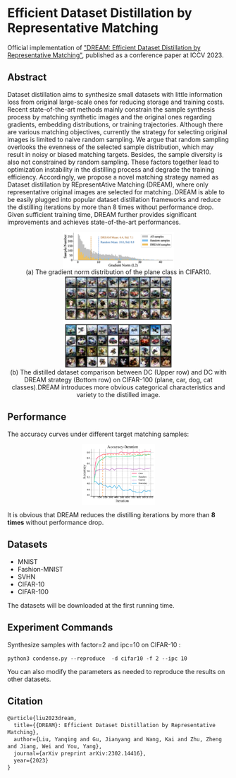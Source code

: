 # Efficient Dataset Distillation by Representative Matching

Official implementation of  ["DREAM: Efficient Dataset Distillation by Representative Matching"](https://arxiv.org/abs/2302.14416), published as a conference paper at ICCV 2023.

## Abstract

Dataset distillation aims to synthesize small datasets with little information loss from original large-scale ones for reducing storage and training costs. Recent state-of-the-art methods mainly constrain the sample synthesis process by matching synthetic images and the original ones regarding gradients, embedding distributions, or training trajectories. Although there are various matching objectives, currently the strategy for selecting original images is limited to naive random sampling.    We argue that random sampling overlooks the evenness of the selected sample distribution, which may result in noisy or biased matching targets.   Besides, the sample diversity is also not constrained by random sampling. These factors together lead to optimization instability in the distilling process and degrade the training efficiency. Accordingly, we propose a novel matching strategy named as Dataset distillation by REpresentAtive Matching (DREAM), where only representative original images are selected for matching. DREAM is able to be easily plugged into popular dataset distillation frameworks and reduce the distilling iterations by more than 8 times without performance drop. Given sufficient training time, DREAM further provides significant improvements and achieves state-of-the-art performances. 

<div align=center><center><img src="figs/hist_intro.png" align="middle" width="50%"></center></div>

<div align=center><center>(a) The gradient norm distribution of the plane class in CIFAR10.</center></div>

<div align=center><center><img src="figs/dc_comp.png" align="middle" width="50%"></center></div>

<div align=center><center>(b) The distilled dataset comparison between DC (Upper row) and DC with DREAM strategy (Bottom row) on CIFAR-100 (plane, car, dog, cat classes).DREAM introduces more obvious categorical characteristics and variety to the distilled image.</center></div>

## Performance

The accuracy curves under different target matching samples:

<div align=center><center>
    <img src="figs/acc-curve.png" align="middle" width="33%">
    </center></div>

It is obvious that DREAM reduces the distilling iterations by more than **8 times** without performance drop.

## Datasets

- MNIST
- Fashion-MNIST
- SVHN
- CIFAR-10
- CIFAR-100

The datasets will be downloaded at the first running time.

## Experiment Commands

Synthesize samples with factor=2 and ipc=10 on CIFAR-10 : 

```
python3 condense.py --reproduce  -d cifar10 -f 2 --ipc 10
```

You can also modify the parameters as needed to reproduce the results on other datasets.

## Citation

```
@article{liu2023dream,
  title={{DREAM}: Efficient Dataset Distillation by Representative Matching},
  author={Liu, Yanqing and Gu, Jianyang and Wang, Kai and Zhu, Zheng and Jiang, Wei and You, Yang},
  journal={arXiv preprint arXiv:2302.14416},
  year={2023}
}
```


